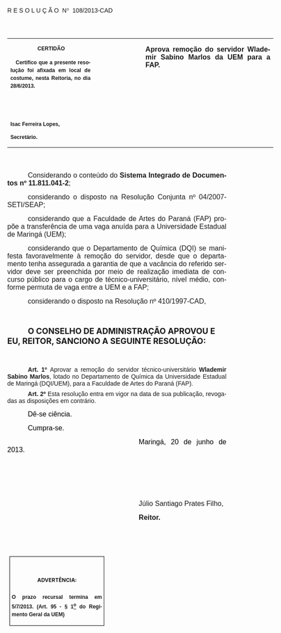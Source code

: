 <body lang=PT-BR link=blue vlink=purple style='tab-interval:35.4pt'>

<div class=Section1>

<p class=MsoTitle><span style='font-family:"Arial","sans-serif";mso-bidi-font-family:
"Times New Roman";mso-no-proof:yes'>R E S O L U Ç Ã O<span
style='mso-spacerun:yes'>  </span>N</span><span style='font-family:Symbol;
mso-ascii-font-family:Arial;mso-hansi-font-family:Arial;mso-char-type:symbol;
mso-symbol-font-family:Symbol;mso-no-proof:yes'><span style='mso-char-type:
symbol;mso-symbol-font-family:Symbol'>°</span></span><span style='font-family:
"Arial","sans-serif";mso-bidi-font-family:"Times New Roman";mso-no-proof:yes'><span
style='mso-spacerun:yes'>  </span>108/2013-CAD<o:p></o:p></span></p>

<p class=BodyText21><span style='font-size:16.0pt;font-family:"Arial","sans-serif";
mso-bidi-font-family:"Times New Roman";mso-no-proof:yes'><o:p>&nbsp;</o:p></span></p>

<table class=MsoNormalTable border=0 cellspacing=0 cellpadding=0 width=612
 style='width:459.0pt;border-collapse:collapse;mso-padding-alt:0cm 5.4pt 0cm 5.4pt'>
 <tr style='mso-yfti-irow:0;mso-yfti-firstrow:yes;mso-yfti-lastrow:yes'>
  <td width=196 valign=top style='width:147.15pt;padding:0cm 5.4pt 0cm 5.4pt'>
  <p class=MsoNormal align=center style='text-align:center'><b
  style='mso-bidi-font-weight:normal'><span style='font-size:9.0pt;mso-bidi-font-size:
  10.0pt;font-family:"Arial","sans-serif";mso-bidi-font-family:"Times New Roman";
  mso-no-proof:yes'><span style='mso-spacerun:yes'> </span>CERTIDÃO<o:p></o:p></span></b></p>
  <p class=MsoNormal style='text-align:justify;line-height:150%'><b
  style='mso-bidi-font-weight:normal'><span style='font-size:9.0pt;mso-bidi-font-size:
  10.0pt;line-height:150%;font-family:"Arial","sans-serif";mso-bidi-font-family:
  "Times New Roman";mso-no-proof:yes'><span style='mso-spacerun:yes'>  
  </span>Certifico que a presente resolução foi afixada em local de costume,
  nesta Reitoria, no dia 28/6/2013.<o:p></o:p></span></b></p>
  <p class=MsoNormal><b style='mso-bidi-font-weight:normal'><span
  style='font-size:8.0pt;font-family:"Arial","sans-serif";mso-bidi-font-family:
  "Times New Roman";mso-no-proof:yes'><o:p>&nbsp;</o:p></span></b></p>
  <p class=MsoNormal><b style='mso-bidi-font-weight:normal'><span
  style='font-size:8.0pt;font-family:"Arial","sans-serif";mso-bidi-font-family:
  "Times New Roman";mso-no-proof:yes'><o:p>&nbsp;</o:p></span></b></p>
  <p class=MsoNormal><b style='mso-bidi-font-weight:normal'><span
  style='font-size:9.0pt;mso-bidi-font-size:10.0pt;font-family:"Arial","sans-serif";
  mso-bidi-font-family:"Times New Roman";mso-no-proof:yes'>Isac Ferreira Lopes,<o:p></o:p></span></b></p>
  <p class=MsoNormal><b style='mso-bidi-font-weight:normal'><span
  style='font-size:9.0pt;mso-bidi-font-size:10.0pt;font-family:"Arial","sans-serif";
  mso-bidi-font-family:"Times New Roman";mso-no-proof:yes'>Secretário.<o:p></o:p></span></b></p>
  </td>
  <td width=107 valign=top style='width:80.25pt;padding:0cm 5.4pt 0cm 5.4pt'>
  <p class=MsoNormal style='margin-right:-5.4pt'><b><span style='font-size:
  12.0pt;mso-bidi-font-size:10.0pt;font-family:"Arial","sans-serif";mso-bidi-font-family:
  "Times New Roman";mso-no-proof:yes'><o:p>&nbsp;</o:p></span></b></p>
  </td>
  <td width=309 valign=top style='width:231.6pt;padding:0cm 5.4pt 0cm 5.4pt'>
  <p class=MsoNormal style='text-align:justify'><b><span style='font-size:12.0pt;
  font-family:"Arial","sans-serif";mso-bidi-font-family:"Times New Roman";
  mso-no-proof:yes'>Aprova remoção do servidor Wlademir Sabino Marlos da UEM para
  a FAP.<o:p></o:p></span></b></p>
  </td>
 </tr>
</table>

<p class=BodyText21><span style='font-size:16.0pt;font-family:"Arial","sans-serif";
mso-bidi-font-family:"Times New Roman";mso-no-proof:yes'><o:p>&nbsp;</o:p></span></p>

<p class=MsoNormal style='margin-bottom:3.0pt;text-align:justify;text-indent:
35.45pt'><span style='font-size:12.0pt;mso-bidi-font-size:10.0pt;font-family:
"Arial","sans-serif";mso-bidi-font-family:"Times New Roman";mso-no-proof:yes'>Considerando
o conteúdo do <b style='mso-bidi-font-weight:normal'>Sistema Integrado de
Documentos nº 11.811.041-2</b>;<o:p></o:p></span></p>

<p class=MsoNormal style='margin-bottom:3.0pt;text-align:justify;text-indent:
35.45pt'><span style='font-size:12.0pt;mso-bidi-font-size:10.0pt;font-family:
"Arial","sans-serif";mso-bidi-font-family:"Times New Roman";mso-no-proof:yes'>considerando
o disposto na Resolução Conjunta nº 04/2007-SETI/SEAP;<o:p></o:p></span></p>

<p class=MsoNormal style='margin-bottom:3.0pt;text-align:justify;text-indent:
35.45pt'><span style='font-size:12.0pt;mso-bidi-font-size:10.0pt;font-family:
"Arial","sans-serif";mso-bidi-font-family:"Times New Roman";mso-no-proof:yes'>considerando
que a Faculdade de Artes do Paraná (FAP) propõe a transferência de uma vaga
anuída para a Universidade Estadual de Maringá (UEM);<o:p></o:p></span></p>

<p class=MsoNormal style='margin-bottom:3.0pt;text-align:justify;text-indent:
35.45pt'><span style='font-size:12.0pt;mso-bidi-font-size:10.0pt;font-family:
"Arial","sans-serif";mso-bidi-font-family:"Times New Roman";mso-no-proof:yes'>considerando
que o Departamento de Química (DQI) se manifesta favoravelmente à remoção do
servidor, desde que o departamento tenha assegurada a garantia de que a
vacância do referido servidor deve ser preenchida por meio de realização
imediata de concurso público para o cargo de técnico-universitário, nível
médio, conforme permuta de vaga entre a UEM e a FAP;<o:p></o:p></span></p>

<p class=MsoNormal style='margin-bottom:3.0pt;text-align:justify;text-indent:
35.45pt'><span style='font-size:12.0pt;mso-bidi-font-size:10.0pt;font-family:
"Arial","sans-serif";mso-bidi-font-family:"Times New Roman";mso-no-proof:yes'>considerando
o disposto na Resolução nº 410/1997-CAD,<o:p></o:p></span></p>

<p class=MsoBodyTextIndent style='text-indent:35.45pt'><span style='font-size:
12.0pt;mso-no-proof:yes'><o:p>&nbsp;</o:p></span></p>

<p class=MsoBodyTextIndent style='text-indent:35.45pt'><b style='mso-bidi-font-weight:
normal'><span style='font-size:14.0pt;mso-no-proof:yes'>O CONSELHO DE
ADMINISTRAÇÃO APROVOU E EU, REITOR, SANCIONO A SEGUINTE RESOLUÇÃO:<o:p></o:p></span></b></p>

<p class=MsoNormal style='text-align:justify;text-indent:35.45pt'><span
style='font-size:12.0pt;font-family:"Arial","sans-serif";color:black;
mso-no-proof:yes'><o:p>&nbsp;</o:p></span></p>

<p style='margin-top:0cm;margin-right:0cm;margin-bottom:6.0pt;margin-left:0cm;
text-align:justify;text-indent:35.45pt'><b style='mso-bidi-font-weight:normal'><span
style='font-family:"Arial","sans-serif";mso-fareast-font-family:"Arial Unicode MS";
mso-bidi-font-family:"Times New Roman"'>Art.&nbsp;1º</span></b><span
style='font-family:"Arial","sans-serif";mso-fareast-font-family:"Arial Unicode MS";
mso-bidi-font-family:"Times New Roman"'>&nbsp;</span><span style='mso-bidi-font-size:
12.0pt;font-family:"Arial","sans-serif";mso-bidi-font-family:"Times New Roman";
mso-bidi-font-weight:bold;mso-no-proof:yes'>Aprovar a remoção do servidor técnico-universitário
<b>Wlademir Sabino Marlos</b>, lotado no Departamento de Química da
Universidade Estadual de Maringá (DQI/UEM), para a Faculdade de Artes do Paraná
(FAP).</span><span style='mso-bidi-font-size:12.0pt;font-family:"Arial","sans-serif";
mso-no-proof:yes'><o:p></o:p></span></p>

<p style='margin:0cm;margin-bottom:.0001pt;text-align:justify;text-indent:35.45pt'><b
style='mso-bidi-font-weight:normal'><span style='font-family:"Arial","sans-serif";
mso-fareast-font-family:"Arial Unicode MS";mso-bidi-font-family:"Times New Roman";
mso-no-proof:yes'>Art.&nbsp;2º&nbsp;</span></b><span style='font-family:"Arial","sans-serif";
mso-bidi-font-family:"Times New Roman";mso-no-proof:yes'>Esta resolução entra
em vigor na data de sua publicação, revogadas as disposições em contrário.</span><span
style='font-family:"Arial","sans-serif";mso-fareast-font-family:"Arial Unicode MS";
mso-bidi-font-family:"Times New Roman";letter-spacing:-.2pt;mso-no-proof:yes'><o:p></o:p></span></p>

<p class=MsoNormal style='text-align:justify;text-indent:35.45pt'><span
style='font-size:12.0pt;font-family:"Arial","sans-serif";color:black;
mso-no-proof:yes'>Dê-se ciência.<o:p></o:p></span></p>

<p class=MsoNormal style='text-align:justify;text-indent:35.45pt'><span
style='font-size:12.0pt;font-family:"Arial","sans-serif";color:black;
mso-no-proof:yes'>Cumpra-se.<o:p></o:p></span></p>

<p class=MsoNormal style='text-align:justify;text-indent:8.0cm'><span
style='font-size:12.0pt;font-family:"Arial","sans-serif";color:black;
mso-no-proof:yes'>Maringá, 20 de junho de 2013.<o:p></o:p></span></p>

<p class=MsoNormal style='text-align:justify;text-indent:8.0cm'><span
style='font-family:"Arial","sans-serif";mso-bidi-font-family:"Times New Roman";
mso-no-proof:yes'><o:p>&nbsp;</o:p></span></p>

<p class=MsoNormal style='text-align:justify;text-indent:8.0cm'><span
style='font-family:"Arial","sans-serif";mso-bidi-font-family:"Times New Roman";
mso-no-proof:yes'><o:p>&nbsp;</o:p></span></p>

<p class=MsoNormal style='text-align:justify;text-indent:8.0cm'><span
style='font-size:12.0pt;font-family:"Arial","sans-serif";mso-bidi-font-family:
"Times New Roman";mso-no-proof:yes'><o:p>&nbsp;</o:p></span></p>

<p class=MsoNormal style='text-align:justify;text-indent:8.0cm'><span
style='font-size:12.0pt;font-family:"Arial","sans-serif";mso-bidi-font-family:
"Times New Roman";mso-no-proof:yes'>Júlio Santiago Prates Filho,<o:p></o:p></span></p>

<p class=MsoNormal style='text-align:justify;text-indent:8.0cm;tab-stops:8.0cm 276.45pt'><b
style='mso-bidi-font-weight:normal'><span style='font-size:12.0pt;font-family:
"Arial","sans-serif";mso-bidi-font-family:"Times New Roman";mso-no-proof:yes'>Reitor.<o:p></o:p></span></b></p>

<p class=MsoNormal style='text-align:justify;text-indent:8.0cm;tab-stops:8.0cm 276.45pt'><b
style='mso-bidi-font-weight:normal'><span style='font-size:12.0pt;font-family:
"Arial","sans-serif";mso-bidi-font-family:"Times New Roman";mso-no-proof:yes'><o:p>&nbsp;</o:p></span></b></p>

<p class=MsoNormal style='text-align:justify;text-indent:8.0cm;tab-stops:8.0cm 276.45pt'><b
style='mso-bidi-font-weight:normal'><span style='font-size:12.0pt;font-family:
"Arial","sans-serif";mso-bidi-font-family:"Times New Roman";mso-no-proof:yes'><o:p>&nbsp;</o:p></span></b></p>

<table class=MsoNormalTable border=1 cellspacing=0 cellpadding=0
 style='margin-left:3.5pt;border-collapse:collapse;border:none;mso-border-alt:
 solid windowtext .5pt;mso-padding-alt:0cm 3.5pt 0cm 3.5pt;mso-border-insideh:
 .5pt solid windowtext;mso-border-insidev:.5pt solid windowtext'>
 <tr style='mso-yfti-irow:0;mso-yfti-firstrow:yes;mso-yfti-lastrow:yes'>
  <td width=207 valign=top style='width:155.6pt;border:solid windowtext 1.0pt;
  mso-border-alt:solid windowtext .5pt;padding:0cm 3.5pt 0cm 3.5pt'>
  <h1 align=center style='text-align:center;line-height:150%'><span
  style='font-size:9.0pt;mso-bidi-font-size:10.0pt;line-height:150%;mso-no-proof:
  yes'>ADVERTÊNCIA:<o:p></o:p></span></h1>
  <p class=MsoNormal style='text-align:justify;line-height:150%'><b
  style='mso-bidi-font-weight:normal'><span style='font-size:9.0pt;mso-bidi-font-size:
  10.0pt;line-height:150%;font-family:"Arial","sans-serif";mso-bidi-font-family:
  "Times New Roman";mso-no-proof:yes'>O prazo recursal termina em 5/7/2013.
  (Art. 95 - § 1<u><sup>o</sup></u> do Regimento Geral da UEM)</span></b><span
  style='font-size:9.0pt;mso-bidi-font-size:10.0pt;line-height:150%;font-family:
  "Arial","sans-serif";mso-bidi-font-family:"Times New Roman";mso-no-proof:
  yes'><o:p></o:p></span></p>
  </td>
 </tr>
</table>

<p class=MsoNormal style='text-align:justify;text-indent:10.0cm'><span
style='mso-no-proof:yes'><o:p>&nbsp;</o:p></span></p>

</div>

</body>

